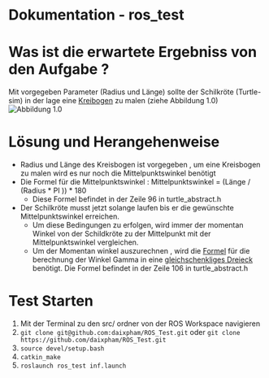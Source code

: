 # Dokumentation - ros_test

# Was ist die erwartete Ergebniss von den Aufgabe ? 
Mit vorgegeben Parameter (Radius und Länge) sollte der Schilkröte (Turtle-sim) in der lage eine [Kreibogen]( https://de.wikipedia.org/wiki/Kreisbogen) zu malen (ziehe Abbildung 1.0)
![Abbildung 1.0](https://ibb.co/guhQ6V )

# Lösung und Herangehenweise 
  - Radius und Länge des Kreisbogen ist vorgegeben , um eine Kreisbogen zu malen wird es nur noch die Mittelpunktswinkel benötigt 
  - Die Formel für die Mittelpunktswinkel : Mittelpunktswinkel = (Länge / (Radius * PI )) * 180
    - Diese Formel befindet in der Zeile 96 in turtle_abstract.h
  - Der Schilkröte musst jetzt solange laufen bis er die gewünschte Mittelpunktswinkel erreichen.
    - Um diese Bedingungen zu erfolgen, wird immer der momentan Winkel von der Schildkröte  zu der Mittelpunkt mit der Mittelpunktswinkel vergleichen.
    - Um der Momentan winkel auszurechnen , wird die [Formel](https://de.wikipedia.org/wiki/Gleichschenkliges_Dreieck) für die berechnung der Winkel Gamma in eine [gleichschenkliges Dreieck](https://de.wikipedia.org/wiki/Gleichschenkliges_Dreieck) benötigt. Die Formel befindet in der Zeile 106 in turtle_abstract.h

# Test Starten 
1. Mit der Terminal zu den src/ ordner von der ROS Workspace navigieren 
2. ```git clone git@github.com:daixpham/ROS_Test.git``` oder ```git clone https://github.com/daixpham/ROS_Test.git```
3. ```source devel/setup.bash```
4. ```catkin_make```
5. ```roslaunch ros_test inf.launch ```

